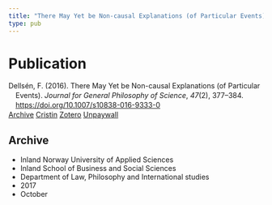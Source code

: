 ```yaml
---
title: "There May Yet be Non-causal Explanations (of Particular Events)"
type: pub
---
```

<h1>Publication</h1>
<article id="csl-bib-container-D7CPZ57R" class="csl-bib-container">
  <div class="csl-bib-body" style="line-height: 1.35; padding-left: 1em; text-indent:-1em;">
  <div class="csl-entry">Dells&#xE9;n, F. (2016). There May Yet be Non-causal Explanations (of Particular Events). <i>Journal for General Philosophy of Science</i>, <i>47</i>(2), 377&#x2013;384. <a href="https://doi.org/10.1007/s10838-016-9333-0">https://doi.org/10.1007/s10838-016-9333-0</a></div>
</div>
  <div class="csl-bib-buttons">
    <a href="#taxonomy-article-D7CPZ57R" class="csl-bib-button">Archive</a>
    <a href="https://app.cristin.no/results/show.jsf?id=1503964" alt="Cristin URL" class="csl-bib-button">Cristin</a>
    <a href="http://zotero.org/groups/5022929/items/D7CPZ57R" alt="Zotero URL" class="csl-bib-button">Zotero</a>
    <a href="http://philsci-archive.pitt.edu/15541/1/There%20May%20Yet%20Be%20Non-Causal%20Explanations%20JGPS%20Penultimate.pdf" class="csl-bib-button">Unpaywall</a>
  </div>
  <div id="csl-bib-meta-container-D7CPZ57R"></div>
</article>
<div id="csl-bib-meta-D7CPZ57R" class="csl-bib-meta">
  <article id="taxonomy-article-D7CPZ57R" class="taxonomy-article">
    <h1>Archive</h1>
    <ul>
      <li>Inland Norway University of Applied Sciences</li>
      <li>Inland School of Business and Social Sciences</li>
      <li>Department of Law, Philosophy and International studies</li>
      <li>2017</li>
      <li>October</li>
    </ul>
  </article>
</div>
